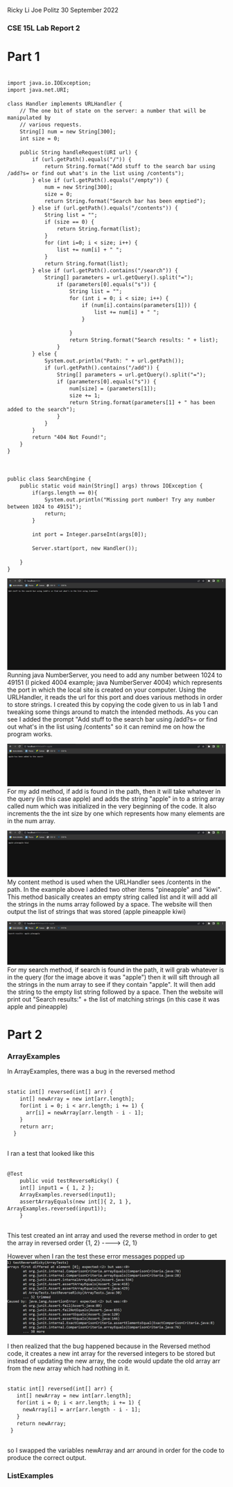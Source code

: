 Ricky Li
Joe Politz
30 September 2022

### CSE 15L Lab Report 2

# Part 1

```

import java.io.IOException;
import java.net.URI;

class Handler implements URLHandler {
    // The one bit of state on the server: a number that will be manipulated by
    // various requests.
    String[] num = new String[300];
    int size = 0;

    public String handleRequest(URI url) {
        if (url.getPath().equals("/")) {
            return String.format("Add stuff to the search bar using /add?s= or find out what's in the list using /contents");
        } else if (url.getPath().equals("/empty")) {
            num = new String[300];
            size = 0;
            return String.format("Search bar has been emptied");
        } else if (url.getPath().equals("/contents")) {
            String list = "";
            if (size == 0) {
                return String.format(list);
            }
            for (int i=0; i < size; i++) {
                list += num[i] + " ";
            }
            return String.format(list);
        } else if (url.getPath().contains("/search")) {
            String[] parameters = url.getQuery().split("=");
                if (parameters[0].equals("s")) {
                    String list = "";
                    for (int i = 0; i < size; i++) {
                        if (num[i].contains(parameters[1])) {
                            list += num[i] + " ";
                        }
                        
                    }
                    return String.format("Search results: " + list);
                }
        } else {
            System.out.println("Path: " + url.getPath());
            if (url.getPath().contains("/add")) {
                String[] parameters = url.getQuery().split("=");
                if (parameters[0].equals("s")) {
                    num[size] = (parameters[1]);
                    size += 1;
                    return String.format(parameters[1] + " has been added to the search");
                }
            }
        }
        return "404 Not Found!";
    }
}



public class SearchEngine {
    public static void main(String[] args) throws IOException {
        if(args.length == 0){
            System.out.println("Missing port number! Try any number between 1024 to 49151");
            return;
        }

        int port = Integer.parseInt(args[0]);

        Server.start(port, new Handler());
    
    }
}

```

![My Image](sc-lab-report2.JPG)
Running java NumberServer, you need to add any number between 1024 to 49151 (I picked 4004 example; java NumberServer 4004) which represents the port in which the local site is created on your computer. Using the URLHandler, it reads the url for this port and does various methods in order to store strings. I created this by copying the code given to us in lab 1 and tweaking some things around to match the intended methods. As you can see I added the prompt "Add stuff to the search bar using /add?s= or find out what's in the list using /contents" so it can remind me on how the program works.

![My Image](sc-lab-report2-2.JPG)
For my add method, if add is found in the path, then it will take whatever in the query (in this case apple) and adds the string "apple" in to a string array called num which was initialized in the very beginning of the code. It also increments the the int size by one which represents how many elements are in the num array. 

![My Image](sc-lab-report2-3.JPG)
My content method is used when the URLHandler sees /contents in the path. In the example above I added two other items "pineapple" and "kiwi". This method basically creates an empty string called list and it will add all the strings in the nums array followed by a space. The website will then output the list of strings that was stored (apple pineapple kiwi)

![My Image](sc-lab-report2-4.JPG)
For my search method, if search is found in the path, it will grab whatever is in the query (for the image above it was "apple") then it will sift through all the strings in the num array to see if they contain "apple". It will then add the string to the empty list string followed by a space. Then the website will print out "Search results:" + the list of matching strings (in this case it was apple and pineapple)

# Part 2

### ArrayExamples

In ArrayExamples, there was a bug in the reversed method

```

static int[] reversed(int[] arr) {
    int[] newArray = new int[arr.length];
    for(int i = 0; i < arr.length; i += 1) {
      arr[i] = newArray[arr.length - i - 1];
    }
    return arr;
  }
  
```

I ran a test that looked like this

```

@Test 
	public void testReverseRicky() {
    int[] input1 = { 1, 2 };
    ArrayExamples.reversed(input1);
    assertArrayEquals(new int[]{ 2, 1 }, ArrayExamples.reversed(input1));
	}
    
 ```
 
 This test created an int array and used the reverse method in order to get the array in reversed order {1, 2}  ---->  {2, 1}
 
 However when I ran the test these error messages popped up
 ![My Image](sc-lab-report2-5.JPG)
 
 I then realized that the bug happened because in the Reversed method code, it creates a new int array for the reversed integers to be stored but instead of updating the new array, the code would update the old array arr from the new array which had nothing in it.
 
 ```

static int[] reversed(int[] arr) {
    int[] newArray = new int[arr.length];
    for(int i = 0; i < arr.length; i += 1) {
      newArray[i] = arr[arr.length - i - 1];
    }
    return newArray;
  }
  
```

so I swapped the variables newArray and arr around in order for the code to produce the correct output.

### ListExamples

